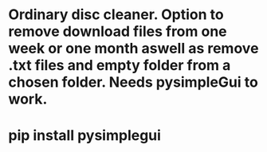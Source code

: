 # Ordinary disc cleaner. Option to remove download files from one week or one month aswell as remove .txt files and empty folder from a chosen folder. Needs pysimpleGui to work. 

# pip install pysimplegui
